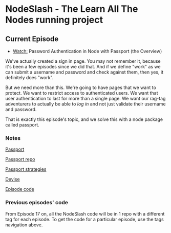 # NodeSlash - The Learn All The Nodes running project

## Current Episode

* [Watch:](http://www.learnallthenodes.com/episodes/20-password-authentication-in-node-with-passport-(the-overview)) Password Authentication in Node with Passport (the Overview)

We've actually created a sign in page.  You may not remember it, because it's been a few episodes since we did that.  And if we define "work" as we can submit a username and password and check against them, then yes, it definitely does "work".

But we need more than this.  We're going to have pages that we want to protect.  We want to restrict access to authenticated users.  We want that user authentication to last for more than a single page.  We want our rag-tag adventurers to actually be able to *log in* and not just validate their username and password.

That is exactly this episode's topic, and we solve this with a node package called passport.

### Notes

[Passport](http://passportjs.org/)

[Passport repo](https://github.com/jaredhanson/passport)

[Passport strategies](https://github.com/jaredhanson/passport#strategies-1)

[Devise](https://github.com/plataformatec/devise)

[Episode code](https://github.com/LearnAllTheNodes/nodeslash)

### Previous episodes' code

From Episode 17 on, all the NodeSlash code will be in 1 repo with a different tag for each episode.  To get the code for a particular episode, use the tags navigation above.

